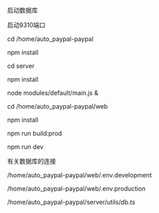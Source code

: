 启动数据库

启动9310端口

cd /home/auto_paypal-paypal

npm install 

cd server

npm install

node modules/default/main.js    &



cd /home/auto_paypal-paypal/web

npm install

npm run build:prod

npm run dev



有关数据库的连接

/home/auto_paypal-paypal/web/.env.development

/home/auto_paypal-paypal/web/.env.production

/home/auto_paypal-paypal/server/utils/db.ts









